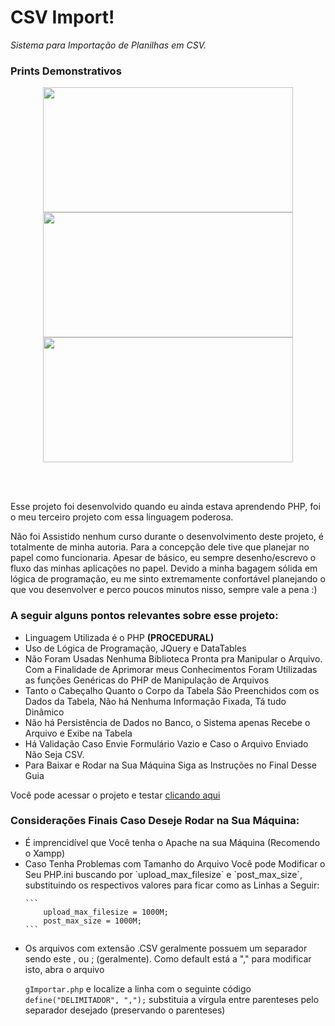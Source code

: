 # CSV Import!

_Sistema para Importação de Planilhas em CSV._

### __Prints Demonstrativos__
<p align="center">
  <img src="https://github.com/raissaqueiroz/importar-csv/blob/master/screenshots/csvimport_tela_inicial.png" width=400 height=200/>
  <img src="https://github.com/raissaqueiroz/importar-csv/blob/master/screenshots/csvimport_tela_inicial_error.png" width=400 height=200/>
  <img src="https://github.com/raissaqueiroz/importar-csv/blob/master/screenshots/csvimport_tela_resultado.png" width=400 height=200/>
</p>
<br><br> 

<p> Esse projeto foi desenvolvido quando eu ainda estava aprendendo PHP, foi o meu terceiro projeto com essa linguagem poderosa.</p>

<p>Não foi Assistido nenhum curso durante o desenvolvimento deste projeto, é totalmente de minha autoria. Para a concepção dele tive que planejar no papel como funcionaria. Apesar de básico, eu sempre desenho/escrevo o fluxo das minhas aplicações no papel. Devido a minha bagagem sólida em lógica de programação, eu me sinto extremamente confortável planejando o que vou desenvolver e perco poucos minutos nisso, sempre vale a pena :) </p>
 
 ### A seguir alguns pontos relevantes sobre esse projeto:

<ul>
  <li>Linguagem Utilizada é o PHP <b>(PROCEDURAL)</b></li>
  <li>Uso de Lógica de Programação, JQuery e DataTables</li>
  <li>Não Foram Usadas Nenhuma Biblioteca Pronta pra Manipular o Arquivo. Com a Finalidade de Aprimorar meus Conhecimentos Foram Utilizadas as funções Genéricas do PHP de Manipulação de Arquivos</li>
  <li>Tanto o Cabeçalho Quanto o Corpo da Tabela São Preenchidos com os Dados da Tabela, Não há Nenhuma Informação Fixada, Tá tudo Dinâmico</li>
  <li>Não há Persistência de Dados no Banco, o Sistema apenas Recebe o Arquivo e Exibe na Tabela</li>
  <li>Há Validação Caso Envie Formulário Vazio e Caso o Arquivo Enviado Não Seja CSV.</li>
  <li>Para Baixar e Rodar na Sua Máquina Siga as Instruções no Final Desse Guia</li>
 </ul>


Você pode acessar o projeto e testar [clicando aqui](https://csvimport.raissa.dev)

### Considerações Finais Caso Deseje Rodar na Sua Máquina:

<ul>
  <li>É imprencidível que Você tenha o Apache na sua Máquina (Recomendo o Xampp)</li>
  <li>
    Caso Tenha Problemas com Tamanho do Arquivo Você pode Modificar o Seu PHP.ini buscando por `upload_max_filesize` e `post_max_size`, substituindo os respectivos valores para ficar como as Linhas a Seguir: 

    ```
        upload_max_filesize = 1000M;
        post_max_size = 1000M;
    ```
  </li>
  <li> Os arquivos com extensão .CSV geralmente possuem um separador sendo este , ou ; (geralmente). Como default está a "," para modificar isto, abra o arquivo 
  
  `gImportar.php` e localize a linha com o seguinte código `define("DELIMITADOR", ",");` substituia a vírgula entre parenteses pelo separador desejado (preservando o parenteses)</li>
</ul>

